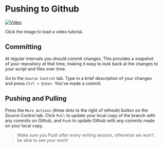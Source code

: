 # Pushing to Github

[![Video](https://img.youtube.com/vi/nXRLw4Wa6aw/0.jpg)](https://youtu.be/nXRLw4Wa6aw)

Click the image to load a video tutorial.

## Committing

At regular intervals you should commit changes. This provides a snapshot of your repository at that time, making it easy to look back at the changes to your script and files over time.

Go to the `Source Control` tab. Type in a brief description of your changes and press `Ctrl + Enter`. You've made a commit.

## Pushing and Pulling

Press the `More Actions` (three dots to the right of refresh) button on the Source Control tab. Click `Pull` to update your local copy of the branch with any commits on Github, and `Push` to update Github with any commits made on your local copy.

> Make sure you Push after every writing session, otherwise we won't be able to see your work!
